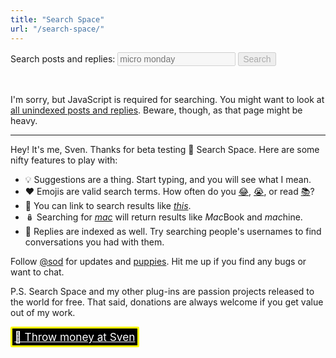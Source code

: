 ```yaml
---
title: "Search Space"
url: "/search-space/"
---
```


<link href="./posts-and-replies/" rel="prefetch" />

<form id="search-space-form" role="search">
  <p>
    <label for="q">Search posts and replies:</label>
    <input type="search" name="q" id="q" placeholder="micro monday" disabled list="search-space-suggestions" />
    <button disabled>Search</button>
  </p>

  <datalist id="search-space-suggestions"></datalist>
</form>

<p id="search-space-info">&nbsp;</p>

<noscript>
  <p>I'm sorry, but JavaScript is required for searching. You might want to look at <a href="./posts-and-replies/">all unindexed posts and replies</a>. Beware, though, as that page might be heavy.</p>
</noscript>

<hr />

<div id="search-space-results">
  <p>Hey! It's me, Sven. Thanks for beta testing 🔭 Search Space. Here are some nifty features to play with:</p>

  <ul>
    <li>💡 Suggestions are a thing. Start typing, and you will see what I mean.</li>
    <li>❤️ Emojis are valid search terms. How often do you <a href="?q=😂">😂</a>, <a href="?q=😭">😭</a>, or read <a href="?q=📚">📚</a>?</li>
    <li>🔗 You can link to search results like <a href="?q=this"><em>this</em></a>.</li>
    <li>🪆 Searching for <a href="?q=mac"><em>mac</em></a> will return results like <em>Mac</em>Book and <em>mac</em>hine.</li>
    <li>💬 Replies are indexed as well. Try searching people's usernames to find conversations you had with them.</li>
  </ul>

  <p>Follow <a href="https://micro.blog/sod">@sod</a> for updates and <a href="https://micro.blog/sod/13396481">puppies</a>. Hit me up if you find any bugs or want to chat.</p>
  <p>P.S. Search Space and my other plug-ins are passion projects released to the world for free. That said, donations are always welcome if you get value out of my work.</p>
  <p><a href="https://dahlstrand.net/donate/" id="throw-money-at-sven">💸 Throw money at Sven</a></p>
</div>

<script src="./minisearch.js"></script>
<script src="./application.js"></script>

<style>
  #search-space-form input,
  #search-space-form button {
    font-size: 1em;
  }

  #throw-money-at-sven {
    display:inline-block;border: solid 0.2em yellow;border-radius:2px;background:black; color:white;padding:0.2em;font-size:1.23em;
  }
</style>
